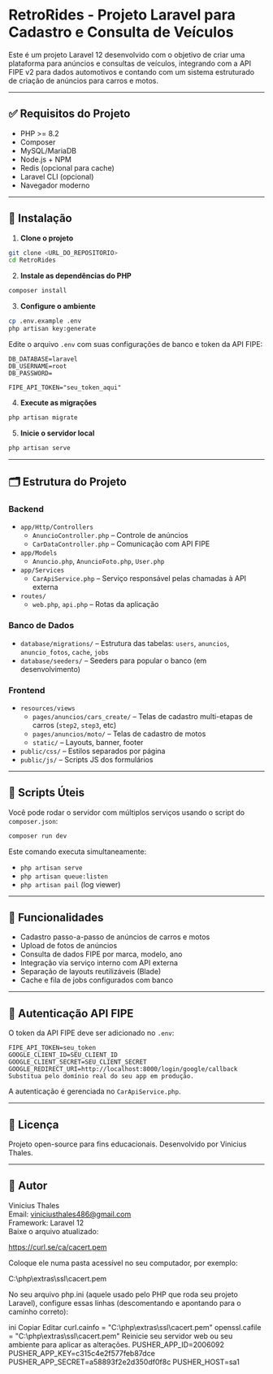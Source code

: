 #  RetroRides - Projeto Laravel para Cadastro e Consulta de Veículos

Este é um projeto Laravel 12 desenvolvido com o objetivo de criar uma plataforma para anúncios e consultas de veículos, integrando com a API FIPE v2 para dados automotivos e contando com um sistema estruturado de criação de anúncios para carros e motos.

---

## ✅ Requisitos do Projeto

- PHP >= 8.2
- Composer
- MySQL/MariaDB
- Node.js + NPM
- Redis (opcional para cache)
- Laravel CLI (opcional)
- Navegador moderno

---

## 🔧 Instalação

1. **Clone o projeto**

```bash
git clone <URL_DO_REPOSITORIO>
cd RetroRides
```

2. **Instale as dependências do PHP**

```bash
composer install
```


3. **Configure o ambiente**

```bash
cp .env.example .env
php artisan key:generate
```

Edite o arquivo `.env` com suas configurações de banco e token da API FIPE:

```env
DB_DATABASE=laravel
DB_USERNAME=root
DB_PASSWORD=

FIPE_API_TOKEN="seu_token_aqui"
```

4. **Execute as migrações**

```bash
php artisan migrate
```


5. **Inicie o servidor local**

```bash
php artisan serve
```

---

## 🗂️ Estrutura do Projeto

### Backend

- `app/Http/Controllers`
  - `AnuncioController.php` – Controle de anúncios
  - `CarDataController.php` – Comunicação com API FIPE
- `app/Models`
  - `Anuncio.php`, `AnuncioFoto.php`, `User.php`
- `app/Services`
  - `CarApiService.php` – Serviço responsável pelas chamadas à API externa
- `routes/`
  - `web.php`, `api.php` – Rotas da aplicação

### Banco de Dados

- `database/migrations/` – Estrutura das tabelas: `users`, `anuncios`, `anuncio_fotos`, `cache`, `jobs`
- `database/seeders/` – Seeders para popular o banco (em desenvolvimento)

### Frontend

- `resources/views`
  - `pages/anuncios/cars_create/` – Telas de cadastro multi-etapas de carros (`step2`, `step3`, etc)
  - `pages/anuncios/moto/` – Telas de cadastro de motos
  - `static/` – Layouts, banner, footer
- `public/css/` – Estilos separados por página
- `public/js/` – Scripts JS dos formulários

---

## 🧪 Scripts Úteis

Você pode rodar o servidor com múltiplos serviços usando o script do `composer.json`:

```bash
composer run dev
```

Este comando executa simultaneamente:
- `php artisan serve`
- `php artisan queue:listen`
- `php artisan pail` (log viewer)


---

## 🚀 Funcionalidades

- Cadastro passo-a-passo de anúncios de carros e motos
- Upload de fotos de anúncios
- Consulta de dados FIPE por marca, modelo, ano
- Integração via serviço interno com API externa
- Separação de layouts reutilizáveis (Blade)
- Cache e fila de jobs configurados com banco

---

## 🔐 Autenticação API FIPE

O token da API FIPE deve ser adicionado no `.env`:

```env
FIPE_API_TOKEN=seu_token
GOOGLE_CLIENT_ID=SEU_CLIENT_ID
GOOGLE_CLIENT_SECRET=SEU_CLIENT_SECRET
GOOGLE_REDIRECT_URI=http://localhost:8000/login/google/callback
Substitua pelo domínio real do seu app em produção.
```

A autenticação é gerenciada no `CarApiService.php`.

---

## 📄 Licença

Projeto open-source para fins educacionais. Desenvolvido por Vinicius Thales.

---

## 📝 Autor

Vinicius Thales  
Email: viniciusthales486@gmail.com  
Framework: Laravel 12  
Baixe o arquivo atualizado:

https://curl.se/ca/cacert.pem

Coloque ele numa pasta acessível no seu computador, por exemplo:

C:\php\extras\ssl\cacert.pem

No seu arquivo php.ini (aquele usado pelo PHP que roda seu projeto Laravel), configure essas linhas (descomentando e apontando para o caminho correto):

ini
Copiar
Editar
curl.cainfo = "C:\php\extras\ssl\cacert.pem"
openssl.cafile = "C:\php\extras\ssl\cacert.pem"
Reinicie seu servidor web ou seu ambiente para aplicar as alterações.
PUSHER_APP_ID=2006092
PUSHER_APP_KEY=c315c4e2f577feb87dce
PUSHER_APP_SECRET=a58893f2e2d350df0f8c
PUSHER_HOST=sa1
